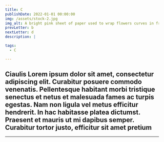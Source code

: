 ```yaml
---
title: C
publishDate: 2022-01-01 00:00:00
img: /assets/stock-2.jpg
img_alt: A bright pink sheet of paper used to wrap flowers curves in front of rich blue background
prevLetter: b
nextLetter: d
description: |

tags:
  - C

---
```

**Ciaulis**
Lorem ipsum dolor sit amet, consectetur adipiscing elit. Curabitur posuere commodo venenatis. Pellentesque habitant morbi tristique senectus et netus et malesuada fames ac turpis egestas. Nam non ligula vel metus efficitur hendrerit. In hac habitasse platea dictumst. Praesent et mauris ut mi dapibus semper. Curabitur tortor justo, efficitur sit amet pretium 
---
---